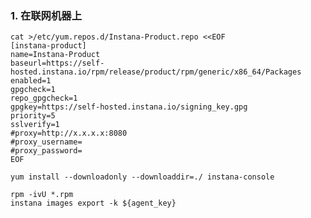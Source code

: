 ### 1. 在联网机器上

```
cat >/etc/yum.repos.d/Instana-Product.repo <<EOF
[instana-product]
name=Instana-Product
baseurl=https://self-hosted.instana.io/rpm/release/product/rpm/generic/x86_64/Packages
enabled=1
gpgcheck=1
repo_gpgcheck=1
gpgkey=https://self-hosted.instana.io/signing_key.gpg
priority=5
sslverify=1
#proxy=http://x.x.x.x:8080
#proxy_username=
#proxy_password=
EOF
                                                 
yum install --downloadonly --downloaddir=./ instana-console

rpm -ivU *.rpm
instana images export -k ${agent_key}
```                                              
                                                 
